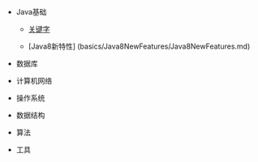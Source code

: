 - Java基础

  - [关键字](basics/keywords/keywords.md)

  - [Java8新特性] (basics/Java8NewFeatures/Java8NewFeatures.md)

- 数据库

- 计算机网络

- 操作系统

- 数据结构

- 算法

- 工具

